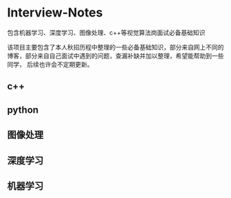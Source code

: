 # Interview-Notes
包含机器学习、深度学习、图像处理、c++等视觉算法岗面试必备基础知识

该项目主要包含了本人秋招历程中整理的一些必备基础知识，部分来自网上不同的博客，部分来自自己面试中遇到的问题，查漏补缺并加以整理，希望能帮助到一些同学，
后续也许会不定期更新。

## c++
## python
## 图像处理
## 深度学习
## 机器学习
